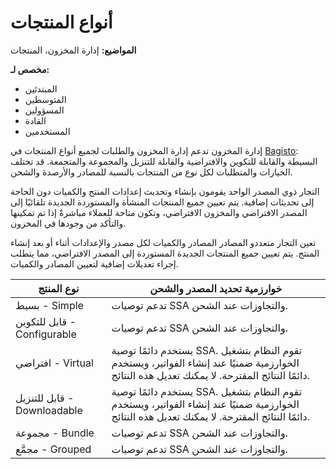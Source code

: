 # أنواع المنتجات

**المواضيع:** إدارة المخزون، المنتجات

**مخصص لـ:**
- المبتدئين
- المتوسطين
- المسؤولين
- القادة
- المستخدمين

إدارة المخزون تدعم إدارة المخزون والطلبات لجميع أنواع المنتجات في [Bagisto](https://bagisto.com/en/): البسيطة والقابلة للتكوين والافتراضية والقابلة للتنزيل والمجموعة والمتجمعة. قد تختلف الخيارات والمتطلبات لكل نوع من المنتجات بالنسبة للمصادر والأرصدة والشحن.

التجار ذوي المصدر الواحد يقومون بإنشاء وتحديث إعدادات المنتج والكميات دون الحاجة إلى تحديثات إضافية. يتم تعيين جميع المنتجات المنشأة والمستوردة الجديدة تلقائيًا إلى المصدر الافتراضي والمخزون الافتراضي، وتكون متاحة للعملاء مباشرةً إذا تم تمكينها والتأكد من وجودها في المخزون.

تعين التجار متعددو المصادر المصادر والكميات لكل مصدر والإعدادات أثناء أو بعد إنشاء المنتج. يتم تعيين جميع المنتجات الجديدة المستوردة إلى المصدر الافتراضي، مما يتطلب إجراء تعديلات إضافية لتعيين المصادر والكميات.

| نوع المنتج | خوارزمية تحديد المصدر والشحن                                                                                      |
|------------|--------------------------------------------------------------------------------------------------------------------|
|   بسيط - Simple        | تدعم توصيات SSA والتجاوزات عند الشحن.                                                                              |
| قابل للتكوين - Configurable | تدعم توصيات SSA والتجاوزات عند الشحن.                                                                              |
| افتراضي - Virtual     | يستخدم دائمًا توصية SSA. تقوم النظام بتشغيل الخوارزمية ضمنيًا عند إنشاء الفواتير، ويستخدم دائمًا النتائج المقترحة. لا يمكنك تعديل هذه النتائج.                                                       |
| قابل للتنزيل - Downloadable| يستخدم دائمًا توصية SSA. تقوم النظام بتشغيل الخوارزمية ضمنيًا عند إنشاء الفواتير، ويستخدم دائمًا النتائج المقترحة. لا يمكنك تعديل هذه النتائج.                                                       |
| مجموعة - Bundle      | تدعم توصيات SSA والتجاوزات عند الشحن.                                                                              |
| مجمَّع - Grouped       | تدعم توصيات SSA والتجاوزات عند الشحن.                                                                              |